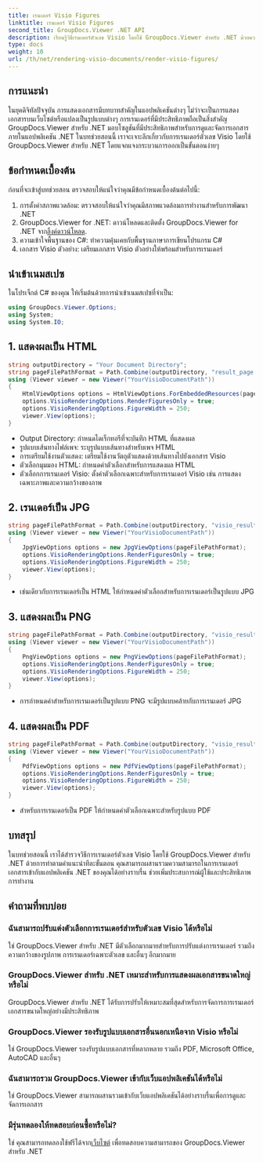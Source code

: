 ```yaml
---
title: เรนเดอร์ Visio Figures
linktitle: เรนเดอร์ Visio Figures
second_title: GroupDocs.Viewer .NET API
description: เรียนรู้วิธีเรนเดอร์ตัวเลข Visio โดยใช้ GroupDocs.Viewer สำหรับ .NET ด้วยความครอบคลุมนี้ ปรับปรุงความสามารถในการดูเอกสารในแอปพลิเคชัน .NET ของคุณ
type: docs
weight: 10
url: /th/net/rendering-visio-documents/render-visio-figures/
---
```

## การแนะนำ
ในยุคดิจิทัลปัจจุบัน การแสดงเอกสารมีบทบาทสำคัญในแอปพลิเคชันต่างๆ ไม่ว่าจะเป็นการแสดงเอกสารบนเว็บไซต์หรือแปลงเป็นรูปแบบต่างๆ การเรนเดอร์ที่มีประสิทธิภาพถือเป็นสิ่งสำคัญ GroupDocs.Viewer สำหรับ .NET มอบโซลูชันที่มีประสิทธิภาพสำหรับการดูและจัดการเอกสารภายในแอปพลิเคชัน .NET ในบทช่วยสอนนี้ เราจะเจาะลึกเกี่ยวกับการเรนเดอร์ตัวเลข Visio โดยใช้ GroupDocs.Viewer สำหรับ .NET โดยแจกแจงกระบวนการออกเป็นขั้นตอนง่ายๆ
## ข้อกำหนดเบื้องต้น
ก่อนที่จะเข้าสู่บทช่วยสอน ตรวจสอบให้แน่ใจว่าคุณมีข้อกำหนดเบื้องต้นต่อไปนี้:
1. การตั้งค่าสภาพแวดล้อม: ตรวจสอบให้แน่ใจว่าคุณมีสภาพแวดล้อมการทำงานสำหรับการพัฒนา .NET
2.  GroupDocs.Viewer for .NET: ดาวน์โหลดและติดตั้ง GroupDocs.Viewer for .NET จาก[ลิ้งค์ดาวน์โหลด](https://releases.groupdocs.com/viewer/net/).
3. ความเข้าใจพื้นฐานของ C#: ทำความคุ้นเคยกับพื้นฐานภาษาการเขียนโปรแกรม C#
4. เอกสาร Visio ตัวอย่าง: เตรียมเอกสาร Visio ตัวอย่างให้พร้อมสำหรับการเรนเดอร์

## นำเข้าเนมสเปซ
ในโปรเจ็กต์ C# ของคุณ ให้เริ่มต้นด้วยการนำเข้าเนมสเปซที่จำเป็น:
```csharp
using GroupDocs.Viewer.Options;
using System;
using System.IO;
```
## 1. แสดงผลเป็น HTML
```csharp
string outputDirectory = "Your Document Directory";
string pageFilePathFormat = Path.Combine(outputDirectory, "result_page.html");
using (Viewer viewer = new Viewer("YourVisioDocumentPath"))
{
    HtmlViewOptions options = HtmlViewOptions.ForEmbeddedResources(pageFilePathFormat);
    options.VisioRenderingOptions.RenderFiguresOnly = true;
    options.VisioRenderingOptions.FigureWidth = 250;
    viewer.View(options);
}
```
- Output Directory: กำหนดไดเร็กทอรีที่จะบันทึก HTML ที่แสดงผล
- รูปแบบเส้นทางไฟล์เพจ: ระบุรูปแบบเส้นทางสำหรับเพจ HTML
- การเตรียมใช้งานตัวแสดง: เตรียมใช้งานวัตถุตัวแสดงด้วยเส้นทางไปยังเอกสาร Visio
- ตัวเลือกมุมมอง HTML: กำหนดค่าตัวเลือกสำหรับการแสดงผล HTML
- ตัวเลือกการเรนเดอร์ Visio: ตั้งค่าตัวเลือกเฉพาะสำหรับการเรนเดอร์ Visio เช่น การแสดงเฉพาะภาพและความกว้างของภาพ
## 2. เรนเดอร์เป็น JPG
```csharp
string pageFilePathFormat = Path.Combine(outputDirectory, "visio_result.jpg");
using (Viewer viewer = new Viewer("YourVisioDocumentPath"))
{
    JpgViewOptions options = new JpgViewOptions(pageFilePathFormat);
    options.VisioRenderingOptions.RenderFiguresOnly = true;
    options.VisioRenderingOptions.FigureWidth = 250;
    viewer.View(options);
}
```
- เช่นเดียวกับการเรนเดอร์เป็น HTML ให้กำหนดค่าตัวเลือกสำหรับการเรนเดอร์เป็นรูปแบบ JPG
## 3. แสดงผลเป็น PNG
```csharp
string pageFilePathFormat = Path.Combine(outputDirectory, "visio_result.png");
using (Viewer viewer = new Viewer("YourVisioDocumentPath"))
{
    PngViewOptions options = new PngViewOptions(pageFilePathFormat);
    options.VisioRenderingOptions.RenderFiguresOnly = true;
    options.VisioRenderingOptions.FigureWidth = 250;
    viewer.View(options);
}
```
- การกำหนดค่าสำหรับการเรนเดอร์เป็นรูปแบบ PNG จะมีรูปแบบคล้ายกับการเรนเดอร์ JPG
## 4. แสดงผลเป็น PDF
```csharp
string pageFilePathFormat = Path.Combine(outputDirectory, "visio_result.pdf");
using (Viewer viewer = new Viewer("YourVisioDocumentPath"))
{
    PdfViewOptions options = new PdfViewOptions(pageFilePathFormat);
    options.VisioRenderingOptions.RenderFiguresOnly = true;
    options.VisioRenderingOptions.FigureWidth = 250;
    viewer.View(options);
}
```
- สำหรับการเรนเดอร์เป็น PDF ให้กำหนดค่าตัวเลือกเฉพาะสำหรับรูปแบบ PDF

## บทสรุป
ในบทช่วยสอนนี้ เราได้สำรวจวิธีการเรนเดอร์ตัวเลข Visio โดยใช้ GroupDocs.Viewer สำหรับ .NET ด้วยการทำตามคำแนะนำทีละขั้นตอน คุณสามารถผสานรวมความสามารถในการเรนเดอร์เอกสารเข้ากับแอปพลิเคชัน .NET ของคุณได้อย่างราบรื่น ช่วยเพิ่มประสบการณ์ผู้ใช้และประสิทธิภาพการทำงาน
## คำถามที่พบบ่อย
### ฉันสามารถปรับแต่งตัวเลือกการเรนเดอร์สำหรับตัวเลข Visio ได้หรือไม่
ใช่ GroupDocs.Viewer สำหรับ .NET มีตัวเลือกมากมายสำหรับการปรับแต่งการเรนเดอร์ รวมถึงความกว้างของรูปภาพ การเรนเดอร์เฉพาะตัวเลข และอื่นๆ อีกมากมาย
### GroupDocs.Viewer สำหรับ .NET เหมาะสำหรับการแสดงผลเอกสารขนาดใหญ่หรือไม่
GroupDocs.Viewer สำหรับ .NET ได้รับการปรับให้เหมาะสมที่สุดสำหรับการจัดการการเรนเดอร์เอกสารขนาดใหญ่อย่างมีประสิทธิภาพ
### GroupDocs.Viewer รองรับรูปแบบเอกสารอื่นนอกเหนือจาก Visio หรือไม่
ใช่ GroupDocs.Viewer รองรับรูปแบบเอกสารที่หลากหลาย รวมถึง PDF, Microsoft Office, AutoCAD และอื่นๆ
### ฉันสามารถรวม GroupDocs.Viewer เข้ากับเว็บแอปพลิเคชันได้หรือไม่
ใช่ GroupDocs.Viewer สามารถผสานรวมเข้ากับเว็บแอปพลิเคชันได้อย่างราบรื่นเพื่อการดูและจัดการเอกสาร
### มีรุ่นทดลองให้ทดสอบก่อนซื้อหรือไม่?
ใช่ คุณสามารถทดลองใช้ฟรีได้จาก[เว็บไซต์](https://releases.groupdocs.com/) เพื่อทดสอบความสามารถของ GroupDocs.Viewer สำหรับ .NET